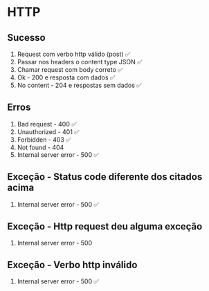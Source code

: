 # HTTP

## Sucesso

1. Request com verbo http válido (post) ✅
2. Passar nos headers o content type JSON ✅
3. Chamar request com body correto ✅
4. Ok - 200 e resposta com dados ✅
5. No content - 204 e respostas sem dados ✅

## Erros

1. Bad request - 400 ✅
2. Unauthorized - 401 ✅
3. Forbidden - 403 ✅
4. Not found - 404
5. Internal server error - 500 ✅

## Exceção - Status code diferente dos citados acima

1. Internal server error - 500 ✅

## Exceção - Http request deu alguma exceção

1. Internal server error - 500

## Exceção - Verbo http inválido

1. Internal server error - 500 ✅
